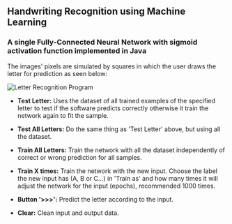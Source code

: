 ## Handwriting Recognition using Machine Learning

### A single Fully-Connected Neural Network with sigmoid activation function implemented in Java

The images' pixels are simulated by squares in which the user draws the letter for prediction as seen below:

![Letter Recognition Program](https://github.com/fernandofc16/Handwriting-Recognition/blob/master/ScreenShot/Letter%20Recognition.png)

- **Test Letter:** Uses the dataset of all trained examples of the specified letter to test if the software predicts correctly otherwise it train the network again to fit the sample.

- **Test All Letters:** Do the same thing as 'Test Letter' above, but using all the dataset.

- **Train All Letters:** Train the network with all the dataset independently of correct or wrong prediction for all samples.

- **Train X times:** Train the network with the new input. Choose the label the new input has (A, B or C...) in 'Train as' and how many times it will adjust the network for the input (epochs), recommended 1000 times.

- **Button '>>>':** Predict the letter according to the input.

- **Clear:** Clean input and output data.
